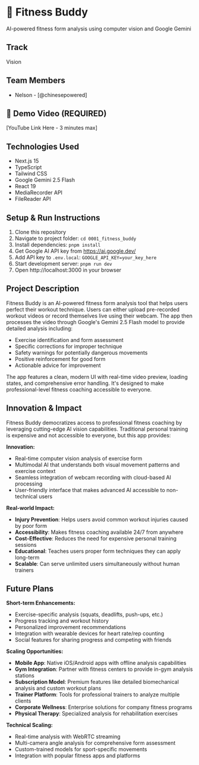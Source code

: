 # 💪 Fitness Buddy
AI-powered fitness form analysis using computer vision and Google Gemini

## Track
Vision

## Team Members
- Nelson - [@chinesepowered]

## 🎥 Demo Video (REQUIRED)
[YouTube Link Here - 3 minutes max]

## Technologies Used
- Next.js 15
- TypeScript
- Tailwind CSS
- Google Gemini 2.5 Flash
- React 19
- MediaRecorder API
- FileReader API

## Setup & Run Instructions
1. Clone this repository
2. Navigate to project folder: `cd 0001_fitness_buddy`
3. Install dependencies: `pnpm install`
4. Get Google AI API key from https://ai.google.dev/
5. Add API key to `.env.local`: `GOOGLE_API_KEY=your_key_here`
6. Start development server: `pnpm run dev`
7. Open http://localhost:3000 in your browser

## Project Description
Fitness Buddy is an AI-powered fitness form analysis tool that helps users perfect their workout technique. Users can either upload pre-recorded workout videos or record themselves live using their webcam. The app then processes the video through Google's Gemini 2.5 Flash model to provide detailed analysis including:

- Exercise identification and form assessment
- Specific corrections for improper technique
- Safety warnings for potentially dangerous movements
- Positive reinforcement for good form
- Actionable advice for improvement

The app features a clean, modern UI with real-time video preview, loading states, and comprehensive error handling. It's designed to make professional-level fitness coaching accessible to everyone.

## Innovation & Impact
Fitness Buddy democratizes access to professional fitness coaching by leveraging cutting-edge AI vision capabilities. Traditional personal training is expensive and not accessible to everyone, but this app provides:

**Innovation:**
- Real-time computer vision analysis of exercise form
- Multimodal AI that understands both visual movement patterns and exercise context
- Seamless integration of webcam recording with cloud-based AI processing
- User-friendly interface that makes advanced AI accessible to non-technical users

**Real-world Impact:**
- **Injury Prevention**: Helps users avoid common workout injuries caused by poor form
- **Accessibility**: Makes fitness coaching available 24/7 from anywhere
- **Cost-Effective**: Reduces the need for expensive personal training sessions
- **Educational**: Teaches users proper form techniques they can apply long-term
- **Scalable**: Can serve unlimited users simultaneously without human trainers

## Future Plans
**Short-term Enhancements:**
- Exercise-specific analysis (squats, deadlifts, push-ups, etc.)
- Progress tracking and workout history
- Personalized improvement recommendations
- Integration with wearable devices for heart rate/rep counting
- Social features for sharing progress and competing with friends

**Scaling Opportunities:**
- **Mobile App**: Native iOS/Android apps with offline analysis capabilities
- **Gym Integration**: Partner with fitness centers to provide in-gym analysis stations
- **Subscription Model**: Premium features like detailed biomechanical analysis and custom workout plans
- **Trainer Platform**: Tools for professional trainers to analyze multiple clients
- **Corporate Wellness**: Enterprise solutions for company fitness programs
- **Physical Therapy**: Specialized analysis for rehabilitation exercises

**Technical Scaling:**
- Real-time analysis with WebRTC streaming
- Multi-camera angle analysis for comprehensive form assessment
- Custom-trained models for sport-specific movements
- Integration with popular fitness apps and platforms
